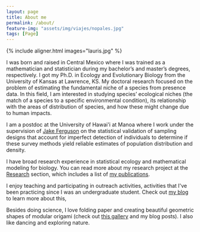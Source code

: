 ```yaml
---
layout: page
title: About me
permalink: /about/
feature-img: "assets/img/viajes/nopales.jpg"
tags: [Page]
---
```


{% include aligner.html images="lauris.jpg" %}

I was born and raised in Central Mexico where I was trained as a mathematician and statistician during my bachelor’s and master’s degrees, respectively. I got my Ph.D. in Ecology and Evolutionary Biology from the University of Kansas at Lawrence, KS. My doctoral research focused on the problem of estimating the fundamental niche of a species from presence data. In this field, I am interested in studying species’ ecological niches (the match of a species to a specific environmental condition), its relationship with the areas of distribution of species, and how these might change due to human impacts. 

I am a postdoc at the University of Hawai'i at Manoa where I work under the supervision of [Jake Ferguson](https://www.jakeferguson.info/) on the statistical validation of sampling designs that account for imperfect detection of individuals to determine if these survey methods yield reliable estimates of population distribution and density.

I have broad research experience in statistical ecology and mathematical modeling for biology. You can read more about my research project at the [Research](https://laurajim.github.io/research/) section, which includes a list of [my publications](https://laurajim.github.io/research/project0-publication-list).

I enjoy teaching and participating in outreach activities, activities that I've been practicing since I was an undergraduate student. Check out [my blog](https://laurajim.github.io/) to learn more about this,

Besides doing science, I love folding paper and creating beautiful geometric shapes of modular origami (check out [this gallery](https://laurajim.github.io/origami/) and my blog posts). I also like dancing and exploring nature.
 
